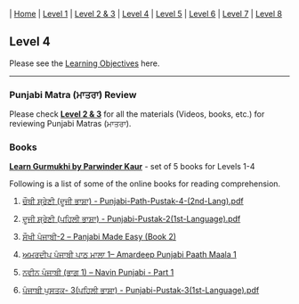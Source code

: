 | [Home](https://amardeep0.github.io/learnPunjabi/) | [Level 1](https://amardeep0.github.io/learnPunjabi/Level-1_Punjabi%20Alphabets/) | [Level 2 & 3](https://amardeep0.github.io/learnPunjabi/Level_2-3_Matra/) | [Level 4](https://amardeep0.github.io/learnPunjabi/Level-4_Intermediate/) | [Level 5](https://amardeep0.github.io/learnPunjabi/Level-5_intermediate/) | [Level 6](https://amardeep0.github.io/learnPunjabi/Level-6_Advanced/) | [Level 7](https://amardeep0.github.io/learnPunjabi/Level-7_Advanced/) | [Level 8](https://amardeep0.github.io/learnPunjabi/Level-8_WorldLanguageCompetencyTesting/)

## Level 4 

Please see the [Learning Objectives](https://amardeep0.github.io/learnPunjabi/Level-4_Intermediate/Level_4_Goals) here.

---
 
### **Punjabi Matra (ਮਾਤਰਾ) Review**  
Please check [**Level 2 & 3**](https://amardeep0.github.io/learnPunjabi/Level_2-3_Matra/) for all the materials (Videos, books, etc.) for reviewing Punjabi Matras (ਮਾਤਰਾ).


### **Books**

**[Learn Gurmukhi by Parwinder Kaur](http://learngurmukhi.com/)** - set of 5 books for Levels 1-4


Following is a list of some of the online books for reading comprehension.  

1. [ਚੌਥੀ ਸ਼੍ਰੇਣੀ (ਦੂਜੀ ਭਾਸ਼ਾ) - Punjabi-Path-Pustak-4-(2nd-Lang).pdf](http://files-cdn.pseb.ac.in/pseb_files/Punjabi-Path-Pustak-4-(2nd-Lang).pdf) 

2. [ਦੂਜੀ ਸ਼੍ਰੇਣੀ (ਪਹਿਲੀ ਭਾਸ਼ਾ) - Punjabi-Pustak-2(1st-Language).pdf](http://files-cdn.pseb.ac.in/pseb_files/Punjabi%20Pustak-2.pdf) 

3. [ਸੌਖੀ ਪੰਜਾਬੀ-2 – Panjabi Made Easy (Book 2)](http://www.discoversikhism.com/sikh_library/learn/panjabi_made_easy-book_2.html)

4. [ਅਮਰਦੀਪ ਪੰਜਾਬੀ ਪਾਠ ਮਾਲਾ 1– Amardeep Punjabi Paath Maala 1](http://www.discoversikhism.com/sikh_library/learn/amardeep_punjabi_paath_maala_1.html)

5. [ਨਵੀਨ ਪੰਜਾਬੀ (ਭਾਗ  1) – Navin Punjabi - Part 1](http://www.discoversikhism.com/sikh_library/learn/navin_punjabi_part_1.html)

6. [ਪੰਜਾਬੀ ਪੁਸਤਕ- 3(ਪਹਿਲੀ ਭਾਸ਼ਾ) - Punjabi-Pustak-3(1st-Language).pdf](http://files-cdn.pseb.ac.in/pseb_files/Punjabi-Pustak-3.pdf) 





 



